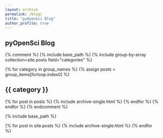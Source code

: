 ```yaml
---
layout: archive
permalink: /blog/
title: "pyOpenSci Blog"
author_profile: true
---
```


## pyOpenSci Blog

{% comment %}
{% include base_path %}
{% include group-by-array collection=site.posts field="categories" %}

{% for category in group_names %}
  {% assign posts = group_items[forloop.index0] %}
  <h2 id="{{ category | slugify }}" class="archive__subtitle">{{ category }}</h2>
  {% for post in posts %}
    {% include archive-single.html %}
  {% endfor %}
{% endfor %}
{% endcomment %}

{% include base_path %}

{% for post in site.posts %}
  {% include archive-single.html %}
{% endfor %}
